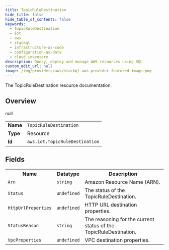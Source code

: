 ```yaml
---
title: TopicRuleDestination
hide_title: false
hide_table_of_contents: false
keywords:
  - TopicRuleDestination
  - iot
  - aws
  - stackql
  - infrastructure-as-code
  - configuration-as-data
  - cloud inventory
description: Query, deploy and manage AWS resources using SQL
custom_edit_url: null
image: /img/providers/aws/stackql-aws-provider-featured-image.png
---
```

The TopicRuleDestination resource documentation.

## Overview
<table><tbody>
<tr><td><b>Name</b></td><td><code>TopicRuleDestination</code></td></tr>
<tr><td><b>Type</b></td><td>Resource</td></tr>
null
<tr><td><b>Id</b></td><td><code>aws.iot.TopicRuleDestination</code></td></tr>
</tbody></table>

## Fields
<table><tbody>
<tr><th>Name</th><th>Datatype</th><th>Description</th></tr>
<tr><td><code>Arn</code></td><td><code>string</code></td><td>Amazon Resource Name (ARN).</td></tr><tr><td><code>Status</code></td><td><code>undefined</code></td><td>The status of the TopicRuleDestination.</td></tr><tr><td><code>HttpUrlProperties</code></td><td><code>undefined</code></td><td>HTTP URL destination properties.</td></tr><tr><td><code>StatusReason</code></td><td><code>string</code></td><td>The reasoning for the current status of the TopicRuleDestination.</td></tr><tr><td><code>VpcProperties</code></td><td><code>undefined</code></td><td>VPC destination properties.</td></tr>
</tbody></table>